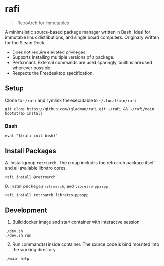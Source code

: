 # rafi

> RetroArch for Immutables

A minimalistic source-based package manager written in Bash. Ideal for immutable linux distributions, and single board computers. Originally written for the Steam Deck.

- Does not require elevated privileges.
- Supports installing multiple versions of a package.
- Performant. External commands are used sparingly; builtins are used whenever possible.
- Respects the Freedesktop specification.

## Setup

Clone to `~/rafi` and symlink the executable to `~/.local/bin/rafi`

```
git clone https://github.com/egladman/rafi.git ~/rafi && ~/rafi/main bootstrap install
```

### Bash

```
eval "$(rafi init bash)"
```

## Install Packages

A. Install group `retroarch`. The group includes the retroarch package itself and all available libretro cores.

```
rafi install @retroarch
```

B. Install packages `retroarch`, and `libretro-ppsspp`

```
rafi install retroarch libretro-ppsspp
```

## Development

1. Build docker image and start container with interactive session

```
./dev.sh
./dev.sh run
```

2. Run command(s) inside container. The source code is bind mounted into the working directory

```
./main help
```
